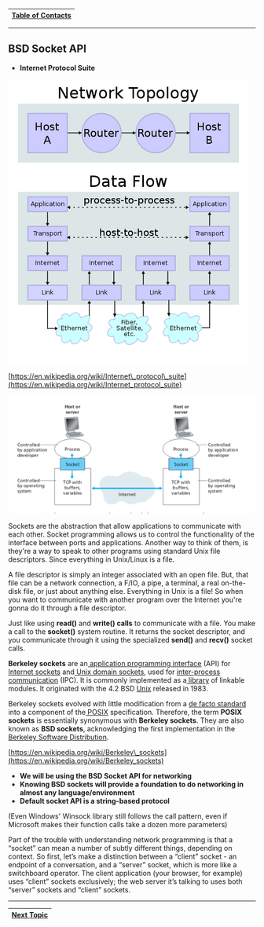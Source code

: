 |[Table of Contacts](/00-Table-of-Contents.md)|
|---|

---

## BSD Socket API

* **Internet Protocol Suite**

![](/assets/IP_stack_connections.svg.png)

[https://en.wikipedia.org/wiki/Internet\_protocol\_suite](https://en.wikipedia.org/wiki/Internet_protocol_suite)

![](/assets/internet-socket.png)

Sockets are the abstraction that allow applications to communicate with each other. Socket programming allows us to control the functionality of the interface between ports and applications. Another way to think of them, is they're a way to speak to other programs using standard Unix file descriptors. Since everything in Unix/Linux is a file.

A file descriptor is simply an integer associated with an open file. But, that file can be a network connection, a F/IO, a pipe, a terminal, a real on-the-disk file, or just about anything else. Everything in Unix is a file! So when you want to communicate with another program over the Internet you're gonna do it through a file descriptor.

Just like using **read\(\)** and **write\(\) calls** to communicate with a file. You make a call to the  **socket\(\)** system routine. It returns the socket descriptor, and you communicate through it using the specialized **send\(\)** and **recv\(\)** socket calls.

**Berkeley sockets**  are an[ application programming interface](https://en.wikipedia.org/wiki/Application_programming_interface) \(API\) for [Internet sockets](https://en.wikipedia.org/wiki/Internet_socket) and[ Unix domain sockets](https://en.wikipedia.org/wiki/Unix_domain_socket), used for [inter-process communication](https://en.wikipedia.org/wiki/Inter-process_communication) \(IPC\). It is commonly implemented as a[ library](https://en.wikipedia.org/wiki/Library_%28computing%29) of linkable modules. It originated with the 4.2 BSD [Unix](https://en.wikipedia.org/wiki/Unix) released in 1983.

Berkeley sockets evolved with little modification from a [de facto standard](https://en.wikipedia.org/wiki/De_facto_standard) into a component of the[ POSIX](https://en.wikipedia.org/wiki/POSIX) specification. Therefore, the term  **POSIX sockets**  is essentially synonymous with **Berkeley sockets**. They are also known as **BSD sockets**, acknowledging the first implementation in the [Berkeley Software Distribution](https://en.wikipedia.org/wiki/Berkeley_Software_Distribution).

[https://en.wikipedia.org/wiki/Berkeley\_sockets](https://en.wikipedia.org/wiki/Berkeley_sockets)

* **We will be using the BSD Socket API for networking**
* **Knowing BSD sockets will provide a foundation to do networking in almost any language/environment**
* **Default socket API is a string-based protocol**

\(Even Windows' Winsock library still follows the call pattern, even if Microsoft makes their function calls take a dozen more parameters\)

Part of the trouble with understanding network programming is that a “socket” can mean a number of subtly different things, depending on context. So first, let’s make a distinction between a “client” socket - an endpoint of a conversation, and a “server” socket, which is more like a switchboard operator. The client application \(your browser, for example\) uses “client” sockets exclusively; the web server it’s talking to uses both “server” sockets and “client” sockets.

---

|[Next Topic](/03-intro-to-sockets/bsd-socket-api/socket-types.md)|
|---|
